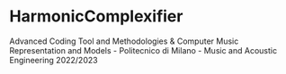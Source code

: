 # HarmonicComplexifier
 Advanced Coding Tool and Methodologies & Computer Music Representation and Models - Politecnico di Milano - Music and Acoustic Engineering 2022/2023
